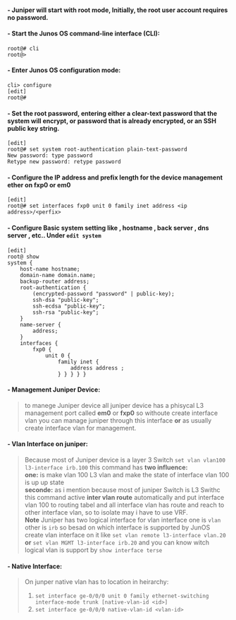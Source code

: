

#### - Juniper will start with root mode, Initially, the root user account requires no password.  </br>

#### - Start the Junos OS command-line interface (CLI): </br>

`root@# cli` </br>
`root@>` </br>


#### - Enter Junos OS configuration mode: </br>

`cli> configure` </br>
`[edit]` </br>
`root@#` </br>


#### - Set the root password, entering either a clear-text password that the system will encrypt, or password that is already encrypted, or an SSH public key string.

`[edit]` </br>
`root@# set system root-authentication plain-text-password` </br>
`New password: type password` </br>
`Retype new password: retype password` </br>

#### - Configure the IP address and prefix length for the device management ether on fxp0 or em0 </br>

`[edit]` </br>
`root@# set interfaces fxp0 unit 0 family inet address <ip address>/<perfix>` </br>

#### - Configure Basic system setting like , hostname , back server , dns server , etc.. Under `edit system` </br>

```
[edit]
root@ show
system {
    host-name hostname;
    domain-name domain.name;
    backup-router address;
    root-authentication {
        (encrypted-password "password" | public-key);
        ssh-dsa "public-key";
        ssh-ecdsa "public-key";
        ssh-rsa "public-key";
    }
    name-server {
        address;
    }
    interfaces {
        fxp0 {
            unit 0 {
                family inet {
                    address address ;
                } } } } }

```

#### - Management Juniper Device:
> to manege Juniper device all juniper device has a phisycal L3 management port called **em0** or **fxp0** so withoute create interface vlan you can manage juniper through this interface **or** as usually create interface vlan for management. 

#### - Vlan Interface on juniper:
> Because most of Juniper device is a layer 3 Switch `set vlan vlan100 l3-interface irb.100` this command has **two influence:** </br>
> **one:** is make vlan 100 L3 vlan and make the state of interface vlan 100 is up up state </br>
> **seconde:** as i mention because most of juniper Switch is L3 Swithc this command active **inter vlan route** automatically and put interface vlan 100 to routing tabel and all interface vlan has route and reach to other interface vlan, so to isolate may i have to use VRF. </br>
> **Note** Juniper has two logical interface for vlan interface one is `vlan` other is `irb` so besad on which interface is supported by JunOS create vlan interface on it like `set vlan remote l3-interface vlan.20` **or** `set vlan MGMT l3-interface irb.20` and you can know witch logical vlan is support by `show interface terse`

 #### - Native Interface: 
 > On junper native vlan has to location in heirarchy: </br>
 > 1. `set interface ge-0/0/0 unit 0 family ethernet-switching interface-mode trunk [native-vlan-id <id>]` </br>
 > 2. `set interface ge-0/0/0 native-vlan-id <vlan-id>`
